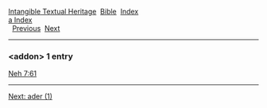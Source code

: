 [Intangible Textual Heritage](../../index)  [Bible](../index) 
[Index](index)   
[a Index](_a_)  
  [Previous](c00195)  [Next](c00197) 

------------------------------------------------------------------------

### &lt;addon&gt; 1 entry

[Neh 7:61](../kjv/neh007.htm#061)  

------------------------------------------------------------------------

[Next: ader (1)](c00197)
